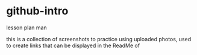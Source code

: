 # github-intro
lesson plan man


this is a collection of screenshots to practice using uploaded photos, used to create links that can be displayed in the ReadMe of 


